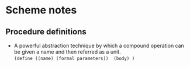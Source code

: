 # Scheme notes
## Procedure definitions
   * A powerful abstraction technique by which a compound operation can be given a name and then referred as a unit.  
     `(define ((name) (formal parameters)) 
        (body) )`
   
